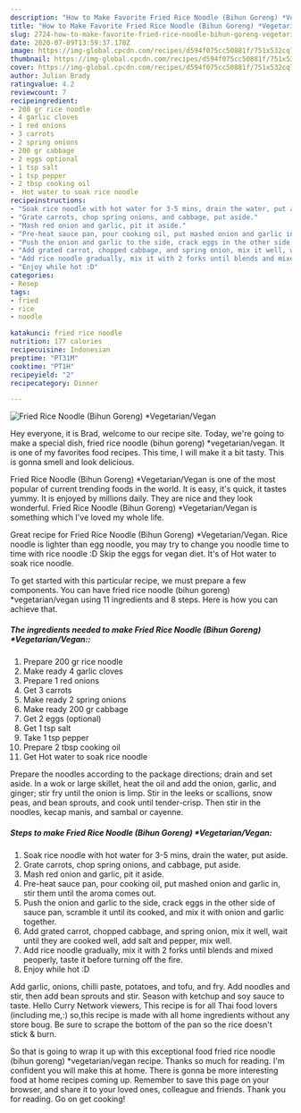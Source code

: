 ```yaml
---
description: "How to Make Favorite Fried Rice Noodle (Bihun Goreng) *Vegetarian/Vegan"
title: "How to Make Favorite Fried Rice Noodle (Bihun Goreng) *Vegetarian/Vegan"
slug: 2724-how-to-make-favorite-fried-rice-noodle-bihun-goreng-vegetarian-vegan
date: 2020-07-09T13:59:37.170Z
image: https://img-global.cpcdn.com/recipes/d594f075cc50881f/751x532cq70/fried-rice-noodle-bihun-goreng-vegetarianvegan-recipe-main-photo.jpg
thumbnail: https://img-global.cpcdn.com/recipes/d594f075cc50881f/751x532cq70/fried-rice-noodle-bihun-goreng-vegetarianvegan-recipe-main-photo.jpg
cover: https://img-global.cpcdn.com/recipes/d594f075cc50881f/751x532cq70/fried-rice-noodle-bihun-goreng-vegetarianvegan-recipe-main-photo.jpg
author: Julian Brady
ratingvalue: 4.2
reviewcount: 7
recipeingredient:
- 200 gr rice noodle
- 4 garlic cloves
- 1 red onions
- 3 carrots
- 2 spring onions
- 200 gr cabbage
- 2 eggs optional
- 1 tsp salt
- 1 tsp pepper
- 2 tbsp cooking oil
-  Hot water to soak rice noodle
recipeinstructions:
- "Soak rice noodle with hot water for 3-5 mins, drain the water, put aside."
- "Grate carrots, chop spring onions, and cabbage, put aside."
- "Mash red onion and garlic, pit it aside."
- "Pre-heat sauce pan, pour cooking oil, put mashed onion and garlic in, stir them until the aroma comes out."
- "Push the onion and garlic to the side, crack eggs in the other side of sauce pan, scramble it until its cooked, and mix it with onion and garlic together."
- "Add grated carrot, chopped cabbage, and spring onion, mix it well, wait until they are cooked well, add salt and pepper, mix well."
- "Add rice noodle gradually, mix it with 2 forks until blends and mixed peoperly, taste it before turning off the fire."
- "Enjoy while hot :D"
categories:
- Resep
tags:
- fried
- rice
- noodle

katakunci: fried rice noodle
nutrition: 177 calories
recipecuisine: Indonesian
preptime: "PT31M"
cooktime: "PT1H"
recipeyield: "2"
recipecategory: Dinner

---
```



![Fried Rice Noodle (Bihun Goreng) *Vegetarian/Vegan](https://img-global.cpcdn.com/recipes/d594f075cc50881f/751x532cq70/fried-rice-noodle-bihun-goreng-vegetarianvegan-recipe-main-photo.jpg)

Hey everyone, it is Brad, welcome to our recipe site. Today, we're going to make a special dish, fried rice noodle (bihun goreng) *vegetarian/vegan. It is one of my favorites food recipes. This time, I will make it a bit tasty. This is gonna smell and look delicious.

Fried Rice Noodle (Bihun Goreng) *Vegetarian/Vegan is one of the most popular of current trending foods in the world. It is easy, it's quick, it tastes yummy. It is enjoyed by millions daily. They are nice and they look wonderful. Fried Rice Noodle (Bihun Goreng) *Vegetarian/Vegan is something which I've loved my whole life.

Great recipe for Fried Rice Noodle (Bihun Goreng) *Vegetarian/Vegan. Rice noodle is lighter than egg noodle, you may try to change you noodle time to time with rice noodle :D Skip the eggs for vegan diet. It&#39;s of Hot water to soak rice noodle.


To get started with this particular recipe, we must prepare a few components. You can have fried rice noodle (bihun goreng) *vegetarian/vegan using 11 ingredients and 8 steps. Here is how you can achieve that.

##### The ingredients needed to make Fried Rice Noodle (Bihun Goreng) *Vegetarian/Vegan::

1. Prepare 200 gr rice noodle
1. Make ready 4 garlic cloves
1. Prepare 1 red onions
1. Get 3 carrots
1. Make ready 2 spring onions
1. Make ready 200 gr cabbage
1. Get 2 eggs (optional)
1. Get 1 tsp salt
1. Take 1 tsp pepper
1. Prepare 2 tbsp cooking oil
1. Get  Hot water to soak rice noodle


Prepare the noodles according to the package directions; drain and set aside. In a wok or large skillet, heat the oil and add the onion, garlic, and ginger; stir fry until the onion is limp. Stir in the leeks or scallions, snow peas, and bean sprouts, and cook until tender-crisp. Then stir in the noodles, kecap manis, and sambal or cayenne. 

##### Steps to make Fried Rice Noodle (Bihun Goreng) *Vegetarian/Vegan:

1. Soak rice noodle with hot water for 3-5 mins, drain the water, put aside.
1. Grate carrots, chop spring onions, and cabbage, put aside.
1. Mash red onion and garlic, pit it aside.
1. Pre-heat sauce pan, pour cooking oil, put mashed onion and garlic in, stir them until the aroma comes out.
1. Push the onion and garlic to the side, crack eggs in the other side of sauce pan, scramble it until its cooked, and mix it with onion and garlic together.
1. Add grated carrot, chopped cabbage, and spring onion, mix it well, wait until they are cooked well, add salt and pepper, mix well.
1. Add rice noodle gradually, mix it with 2 forks until blends and mixed peoperly, taste it before turning off the fire.
1. Enjoy while hot :D


Add garlic, onions, chilli paste, potatoes, and tofu, and fry. Add noodles and stir, then add bean sprouts and stir. Season with ketchup and soy sauce to taste. Hello Curry Network viewers, This recipe is for all Thai food lovers (including me,:) so,this recipe is made with all home ingredients without any store boug. Be sure to scrape the bottom of the pan so the rice doesn&#39;t stick &amp; burn. 

So that is going to wrap it up with this exceptional food fried rice noodle (bihun goreng) *vegetarian/vegan recipe. Thanks so much for reading. I'm confident you will make this at home. There is gonna be more interesting food at home recipes coming up. Remember to save this page on your browser, and share it to your loved ones, colleague and friends. Thank you for reading. Go on get cooking!
